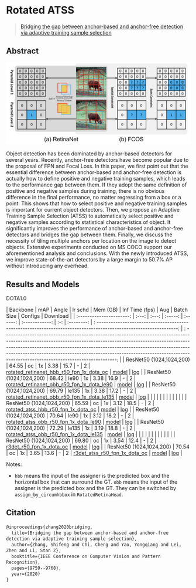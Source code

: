 # Rotated ATSS

> [Bridging the gap between anchor-based and anchor-free detection via adaptive training sample selection](https://arxiv.org/abs/1912.02424)

<!-- [ALGORITHM] -->

## Abstract

<div align=center>
<img src="https://raw.githubusercontent.com/zytx121/image-host/main/imgs/atss.jpg" width="800"/>
</div>

Object detection has been dominated by anchor-based detectors for several years. Recently, anchor-free detectors have
become popular due to the proposal of FPN and Focal Loss. In this paper, we first point out that the essential
difference between anchor-based and anchor-free detection is actually how to define positive and negative training
samples, which leads to the performance gap between them. If they adopt the same definition of positive and negative
samples during training, there is no obvious difference in the final performance, no matter regressing from a box or a
point. This shows that how to select positive and negative training samples is important for current object detectors.
Then, we propose an Adaptive Training Sample Selection (ATSS) to automatically select positive and negative samples
according to statistical characteristics of object. It significantly improves the performance of anchor-based and
anchor-free detectors and bridges the gap between them. Finally, we discuss the necessity of tiling multiple anchors per
location on the image to detect objects. Extensive experiments conducted on MS COCO support our aforementioned analysis
and conclusions. With the newly introduced ATSS, we improve state-of-the-art detectors by a large margin to 50.7% AP
without introducing any overhead.

## Results and Models

DOTA1.0

| Backbone | mAP | Angle | lr schd | Mem (GB) | Inf Time (fps) | Aug | Batch Size | Configs | Download |
| :----------------------: | :---: | :---: | :-----: | :------: | :------------: | :-: | :--------: | :
----------------------------------------------------------------------------------------------------------------: | :
------------------------------------------------------------------------------------------------------------------------------------------------------------------------------------------------------------------------------------------------------------------------------------------------------------------------------------------------------------------------:
|
| ResNet50 (1024,1024,200) | 64.55 | oc | 1x | 3.38 | 15.7 | - | 2
|    [rotated_retinanet_hbb_r50_fpn_1x_dota_oc](../rotated_retinanet/rotated_retinanet_hbb_r50_fpn_1x_dota_oc.py)
|       [model](https://download.openmmlab.com/mmrotate/v0.1.0/rotated_retinanet/rotated_retinanet_hbb_r50_fpn_1x_dota_oc/rotated_retinanet_hbb_r50_fpn_1x_dota_oc-e8a7c7df.pth)
\| [log](https://download.openmmlab.com/mmrotate/v0.1.0/rotated_retinanet/rotated_retinanet_hbb_r50_fpn_1x_dota_oc/rotated_retinanet_hbb_r50_fpn_1x_dota_oc_20220121_095315.log.json)
|
| ResNet50 (1024,1024,200) | 68.42 | le90 | 1x | 3.38 | 16.9 | - | 2
|  [rotated_retinanet_obb_r50_fpn_1x_dota_le90](../rotated_retinanet/rotated_retinanet_obb_r50_fpn_1x_dota_le90.py)
|   [model](https://download.openmmlab.com/mmrotate/v0.1.0/rotated_retinanet/rotated_retinanet_obb_r50_fpn_1x_dota_le90/rotated_retinanet_obb_r50_fpn_1x_dota_le90-c0097bc4.pth)
\| [log](https://download.openmmlab.com/mmrotate/v0.1.0/rotated_retinanet/rotated_retinanet_obb_r50_fpn_1x_dota_le90/rotated_retinanet_obb_r50_fpn_1x_dota_le90_20220128_130740.log.json)
|
| ResNet50 (1024,1024,200) | 69.79 | le135 | 1x | 3.38 | 17.2 | - | 2
| [rotated_retinanet_obb_r50_fpn_1x_dota_le135](../rotated_retinanet/rotated_retinanet_obb_r50_fpn_1x_dota_le135.py)
| [model](https://download.openmmlab.com/mmrotate/v0.1.0/rotated_retinanet/rotated_retinanet_obb_r50_fpn_1x_dota_le135/rotated_retinanet_obb_r50_fpn_1x_dota_le135-e4131166.pth)
\| [log](https://download.openmmlab.com/mmrotate/v0.1.0/rotated_retinanet/rotated_retinanet_obb_r50_fpn_1x_dota_le135/rotated_retinanet_obb_r50_fpn_1x_dota_le135_20220128_130755.log.json)
|
| | | | | | | | | | |
| ResNet50 (1024,1024,200) | 65.59 | oc | 1x | 3.12 | 18.5 | - | 2
|                  [rotated_atss_hbb_r50_fpn_1x_dota_oc](./rotated_atss_hbb_r50_fpn_1x_dota_oc.py)
|                      [model](https://download.openmmlab.com/mmrotate/v0.1.0/rotated_atss/rotated_atss_hbb_r50_fpn_1x_dota_oc/rotated_atss_hbb_r50_fpn_1x_dota_oc-eaa94033.pth)
\| [log](https://download.openmmlab.com/mmrotate/v0.1.0/rotated_atss/rotated_atss_hbb_r50_fpn_1x_dota_oc/rotated_atss_hbb_r50_fpn_1x_dota_oc_20220402_002230.log.json)
|
| ResNet50 (1024,1024,200) | 70.64 | le90 | 1x | 3.12 | 18.2 | - | 2
|                [rotated_atss_obb_r50_fpn_1x_dota_le90](./rotated_atss_obb_r50_fpn_1x_dota_le90.py)
|                  [model](https://download.openmmlab.com/mmrotate/v0.1.0/rotated_atss/rotated_atss_obb_r50_fpn_1x_dota_le90/rotated_atss_obb_r50_fpn_1x_dota_le90-e029ca06.pth)
\| [log](https://download.openmmlab.com/mmrotate/v0.1.0/rotated_atss/rotated_atss_obb_r50_fpn_1x_dota_le90/rotated_atss_obb_r50_fpn_1x_dota_le90_20220402_002048.log.json)
|
| ResNet50 (1024,1024,200) | 72.29 | le135 | 1x | 3.19 | 18.8 | - | 2
|               [rotated_atss_obb_r50_fpn_1x_dota_le135](./rotated_atss_obb_r50_fpn_1x_dota_le135.py)
|                [model](https://download.openmmlab.com/mmrotate/v0.1.0/rotated_atss/rotated_atss_obb_r50_fpn_1x_dota_le135/rotated_atss_obb_r50_fpn_1x_dota_le135-eab7bc12.pth)
\| [log](https://download.openmmlab.com/mmrotate/v0.1.0/rotated_atss/rotated_atss_obb_r50_fpn_1x_dota_le135/rotated_atss_obb_r50_fpn_1x_dota_le135_20220402_002138.log.json)
|
| | | | | | | | | | |
| ResNet50 (1024,1024,200) | 69.80 | oc | 1x | 3.54 | 12.4 | - | 2
|                          [r3det_r50_fpn_1x_dota_oc](../r3det/r3det_r50_fpn_1x_dota_oc.py)
|                                                   [model](https://download.openmmlab.com/mmrotate/v0.1.0/r3det/r3det_r50_fpn_1x_dota_oc/r3det_r50_fpn_1x_dota_oc-b1fb045c.pth)
\| [log](https://download.openmmlab.com/mmrotate/v0.1.0/r3det/r3det_r50_fpn_1x_dota_oc/r3det_r50_fpn_1x_dota_oc_20220126_191226.log.json)
|
| ResNet50 (1024,1024,200) | 70.54 | oc | 1x | 3.65 | 13.6 | - | 2
|                        [r3det_atss_r50_fpn_1x_dota_oc](./r3det_atss_r50_fpn_1x_dota_oc.py)
|                                  [model](https://download.openmmlab.com/mmrotate/v0.1.0/rotated_atss/r3det_atss_r50_fpn_1x_dota_oc/r3det_atss_r50_fpn_1x_dota_oc-4a3034cd.pth)
\| [log](https://download.openmmlab.com/mmrotate/v0.1.0/rotated_atss/r3det_atss_r50_fpn_1x_dota_oc/r3det_atss_r50_fpn_1x_dota_oc_20220416_171200.log.json)
|

Notes:

- `hbb` means the input of the assigner is the predicted box and the horizontal box that can surround the GT. `obb`
  means the input of the assigner is the predicted box and the GT. They can be switched by `assign_by_circumhbbox`
  in `RotatedRetinaHead`.

## Citation

```
@inproceedings{zhang2020bridging,
  title={Bridging the gap between anchor-based and anchor-free detection via adaptive training sample selection},
  author={Zhang, Shifeng and Chi, Cheng and Yao, Yongqiang and Lei, Zhen and Li, Stan Z},
  booktitle={IEEE Conference on Computer Vision and Pattern Recognition},
  pages={9759--9768},
  year={2020}
}
```
